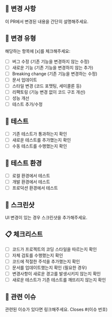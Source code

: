 ## 📝 변경 사항
이 PR에서 변경된 내용을 간단히 설명해주세요.

## 🔄 변경 유형
해당하는 항목에 [x]를 체크해주세요:
- [ ] 버그 수정 (기존 기능을 변경하지 않는 수정)
- [ ] 새로운 기능 (기존 기능을 변경하지 않는 추가)
- [ ] Breaking change (기존 기능을 변경하는 수정)
- [ ] 문서 업데이트
- [ ] 스타일 변경 (코드 포맷팅, 세미콜론 등)
- [ ] 리팩토링 (기능 변경 없이 코드 구조 개선)
- [ ] 성능 개선
- [ ] 테스트 추가/수정

## 🧪 테스트
- [ ] 기존 테스트가 통과하는지 확인
- [ ] 새로운 테스트를 추가했는지 확인
- [ ] 수동 테스트를 수행했는지 확인

## 📱 테스트 환경
- [ ] 로컬 환경에서 테스트
- [ ] 개발 환경에서 테스트
- [ ] 프로덕션 환경에서 테스트

## 📸 스크린샷
UI 변경이 있는 경우 스크린샷을 추가해주세요.

## 📋 체크리스트
- [ ] 코드가 프로젝트의 코딩 스타일을 따르는지 확인
- [ ] 자체 검토를 수행했는지 확인
- [ ] 코드에 적절한 주석을 추가했는지 확인
- [ ] 문서를 업데이트했는지 확인 (필요한 경우)
- [ ] 변경사항이 새로운 경고를 발생시키지 않는지 확인
- [ ] 새로운 테스트가 기존 테스트를 깨뜨리지 않는지 확인

## 🔗 관련 이슈
관련된 이슈가 있다면 링크해주세요.
Closes #(이슈 번호)
